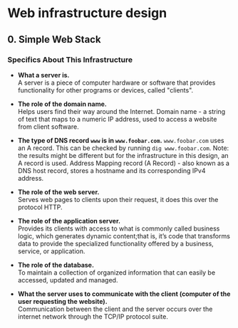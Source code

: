# Web infrastructure design

## 0. Simple Web Stack

### Specifics About This Infrastructure

- **What a server is.** <br />
A server is a piece of computer hardware or software that provides functionality for other programs or devices, called "clients".

- **The role of the domain name.** <br />
Helps users find their way around the Internet.
Domain name - a string of text that maps to a numeric IP address, used to access a website from client software.

- **The type of DNS record ```www``` is in ```www.foobar.com```.**
	```www.foobar.com``` uses an A record. This can be checked by running ```dig www.foobar.com```.
	Note: the results might be different but for the infrastructure in this design, an A record is used.
	Address Mapping record (A Record) - also known as a DNS host record, stores a hostname and its corresponding IPv4 address.

- **The role of the web server.** <br />
Serves web pages to clients upon their request, it does this over the protocol HTTP.

- **The role of the application server.** <br />
Provides its clients with access to what is commonly called business logic, which generates dynamic content;that is, it’s code that transforms data to provide the specialized functionality offered by a business, service, or application.

- **The role of the database.** <br />
To maintain a collection of organized information that can easily be accessed, updated and managed.

- **What the server uses to communicate with the client (computer of the user requesting the website).** <br />
Communication between the client and the server occurs over the internet network through the TCP/IP protocol suite.
